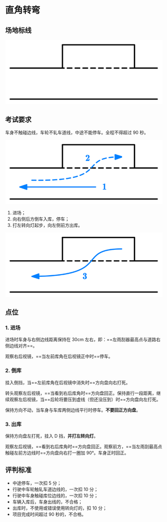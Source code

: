 # 直角转弯

## 场地标线

![](./images/side-parking.svg)

## 考试要求

车身不触碰边线，车轮不轧车道线，中途不能停车。全程不得超过 90 秒。

![](./images/side-parking-step-1.svg)

1. 进场；
2. 向右侧后方倒车入库，停车；
3. 打左转向灯起步，向左侧前方出库。

![](./images/side-parking-step-2.svg)

## 点位

### 1. 进场

进场时车身与右侧边线距离保持在 30cm 左右，即：==左雨刮器最高点与道路右侧边线对齐==。

观察右后视镜，==当左前库角在后视镜正中时==停车。

### 2. 倒库

挂入倒挡，当==左前库角在后视镜中消失时==方向盘向右打死。

转头观察左后视镜，==当看到右后库角时==方向盘回正。保持直行一段距离，继续观察左后视镜，当==后轮将要压到虚线（但还没压到）时==方向盘向左打死。

保持方向不动，当车身与车库两侧边线平行时停车。**不要回正方向盘**。

### 3. 出库

保持方向盘左打死，挂入 D 挡，**并打左转向灯**。

观察左后视镜，==看到右后库角时==方向盘回正。观察前方，==当左雨刮最高点触碰左前方边线时==方向盘向右打一圈加 90°。车身正时回正。

## 评判标准

- 中途停车，一次扣 5 分；
- 行驶中车轮触轧车道边线的，一次扣 10 分；
- 行驶中车身触碰库位边线的，一次扣 10 分；
- 车辆入库后，车身出线的，不合格；
- 出库时，不使用或错误使用转向灯的，扣 10 分；
- 项目完成时间超过 90 秒的，不合格。
